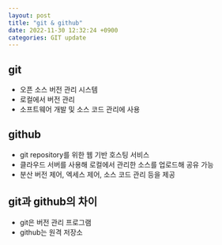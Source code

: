 ```yaml
---
layout: post
title: "git & github"
date: 2022-11-30 12:32:24 +0900
categories: GIT update
---
```


## git

- 오픈 소스 버전 관리 시스템
- 로컬에서 버전 관리
- 소프트웨어 개발 및 소스 코드 관리에 사용

## github


- git repository를 위한 웹 기반 호스팅 서비스
- 클라우드 서버를 사용해 로컬에서 관리한 소스를 업로드해 공유 가능
- 분산 버전 제어, 엑세스 제어, 소스 코드 관리 등을 제공

## git과 github의 차이

- git은 버전 관리 프로그램
- github는 원격 저장소
